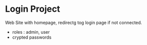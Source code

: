 # Login Project
Web Site with homepage, redirectg tog login page if not connected.      
- roles : admin, user
- crypted passwords
